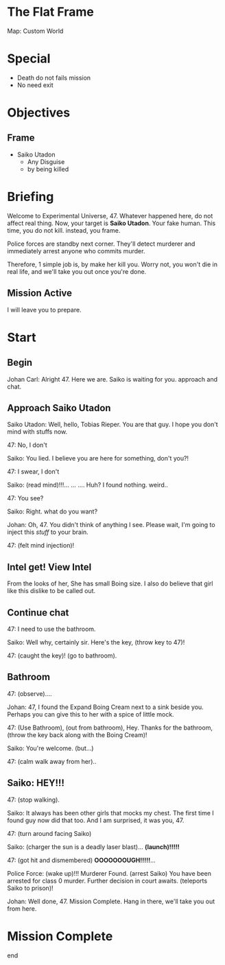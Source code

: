 # The Flat Frame
Map: Custom World
# Special
- Death do not fails mission
- No need exit
# Objectives
## Frame
- Saiko Utadon
	- Any Disguise
	- by being killed

# Briefing
Welcome to Experimental Universe, 47. Whatever happened here, do not affect real thing. Now, your target is **Saiko Utadon**. Your fake human. This time, you do not kill. instead, you frame.

Police forces are standby next corner. They'll detect murderer and immediately arrest anyone who commits murder.

Therefore, 1 simple job is, by make her kill you. Worry not, you won't die in real life, and we'll take you out once you're done.

## Mission Active
I will leave you to prepare.

# Start
## Begin
Johan Carl: Alright 47. Here we are. Saiko is waiting for you. approach and chat.

## Approach Saiko Utadon
Saiko Utadon: Well, hello, Tobias Rieper. You are that guy. I hope you don't mind with stuffs now.

47: No, I don't

Saiko: You lied. I believe you are here for something, don't you?!

47: I swear, I don't

Saiko: (read mind)!!!... ... .... Huh? I found nothing. weird..

47: You see?

Saiko: Right. what do you want?

Johan: Oh, 47. You didn't think of anything I see. Please wait, I'm going to inject this *stuff* to your brain.

47: (felt mind injection)!

## Intel get! View Intel
From the looks of her, She has small Boing size. I also do believe that girl like this dislike to be called out.

## Continue chat
47: I need to use the bathroom.

Saiko: Well why, certainly sir. Here's the key, (throw key to 47)!

47: (caught the key)! (go to bathroom).

## Bathroom
47: (observe)....

Johan: 47, I found the Expand Boing Cream next to a sink beside you. Perhaps you can give this to her with a spice of little mock.

47: (Use Bathroom), (out from bathroom), Hey. Thanks for the bathroom, (throw the key back along with the Boing Cream)!

Saiko: You're welcome. (but...)

47: (calm walk away from her)..

## Saiko: **HEY!!!**
47: (stop walking).

Saiko: It always has been other girls that mocks my chest. The first time I found guy now did that too. And I am surprised, it was you, 47.

47: (turn around facing Saiko)

Saiko: (charger the sun is a deadly laser blast)... **(launch)!!!!!**

47: (got hit and dismembered) **OOOOOOOUGH!!!!!**... 

Police Force: (wake up)!!! Murderer Found. (arrest Saiko) You have been arrested for class 0 murder. Further decision in court awaits. (teleports Saiko to prison)!

Johan: Well done, 47. Mission Complete. Hang in there, we'll take you out from here.

# Mission Complete
end